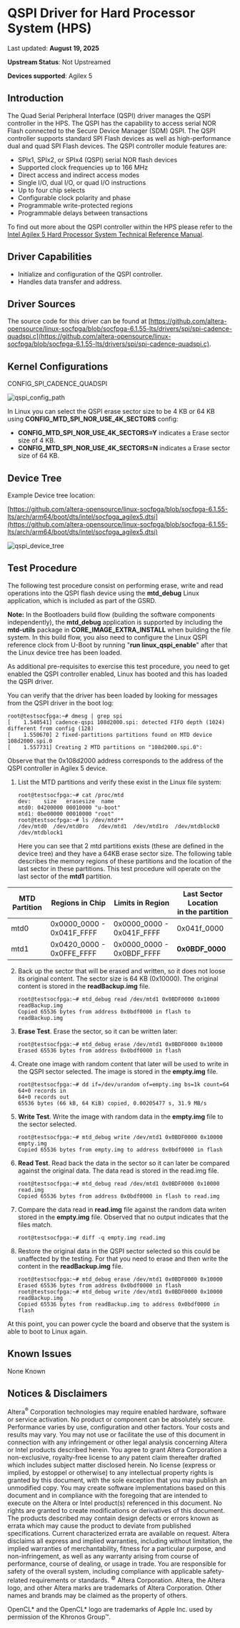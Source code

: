 # **QSPI Driver for Hard Processor System (HPS)**

Last updated: **August 19, 2025** 

**Upstream Status**: Not Upstreamed

**Devices supported**: Agilex 5

## **Introduction**

The Quad Serial Peripheral Interface (QSPI) driver manages the QSPI controller in the HPS.  The QSPI has the capability to access serial NOR Flash connected to the Secure Device Manager (SDM) QSPI. The QSPI controller supports standard SPI Flash devices as well as high-performance dual and quad SPI Flash devices. The QSPI controller module features are:

* SPIx1, SPIx2, or SPIx4 (QSPI) serial NOR flash devices
* Supported clock frequencies up to 166 MHz
* Direct access and indirect access modes
* Single I/O, dual I/O, or quad I/O instructions
* Up to four chip selects
* Configurable clock polarity and phase
* Programmable write-protected regions
* Programmable delays between transactions

To find out more about the QSPI controller within the HPS please refer to the [Intel Agilex 5 Hard Processor System Technical Reference Manual](https://www.intel.com/content/www/us/en/docs/programmable/814346). 

## **Driver Capabilities**

* Initialize and configuration of the QSPI controller.
* Handles data transfer and address.

## **Driver Sources**

The source code for this driver can be found at [https://github.com/altera-opensource/linux-socfpga/blob/socfpga-6.1.55-lts/drivers/spi/spi-cadence-quadspi.c](https://github.com/altera-opensource/linux-socfpga/blob/socfpga-6.1.55-lts/drivers/spi/spi-cadence-quadspi.c).

## **Kernel Configurations**

CONFIG_SPI_CADENCE_QUADSPI

![qspi_config_path](images/qspi_config_path.png)

In Linux you can select the QSPI erase sector size to be 4 KB or 64 KB using **CONFIG_MTD_SPI_NOR_USE_4K_SECTORS** config:

* **CONFIG_MTD_SPI_NOR_USE_4K_SECTORS=Y**  indicates a Erase sector size of 4 KB.
* **CONFIG_MTD_SPI_NOR_USE_4K_SECTORS=N**  indicates a Erase sector size of 64 KB.


## Device Tree

Example Device tree location:

[https://github.com/altera-opensource/linux-socfpga/blob/socfpga-6.1.55-lts/arch/arm64/boot/dts/intel/socfpga_agilex5.dtsi](https://github.com/altera-opensource/linux-socfpga/blob/socfpga-6.1.55-lts/arch/arm64/boot/dts/intel/socfpga_agilex5.dtsi)

![qspi_device_tree](images/qspi_device_tree.png)


## **Test Procedure**

The following test procedure consist on performing erase, write and read operations into the QSPI flash device using the **mtd_debug** Linux application, which is included as part of the GSRD.

**Note:** In the Bootloaders build flow (building the software components independently),  the **mtd_debug** application is supported by including the **mtd-utils** package in **CORE_IMAGE_EXTRA_INSTALL** when building the file system. In this build flow, you also need to configure the Linux QSPI reference clock from U-Boot by running "**run  linux_qspi_enable**" after that the Linux device tree has been loaded.

As additional pre-requisites  to exercise this test procedure, you need to get enabled the QSPI controller enabled, Linux has booted  and this has loaded the QSPI driver. 

You can verify that the driver has been loaded by looking for messages from the QSPI driver in the boot log:

```
root@testsocfpga:~# dmesg | grep spi
[    1.540541] cadence-qspi 108d2000.spi: detected FIFO depth (1024) different from config (128)
[    1.550670] 2 fixed-partitions partitions found on MTD device 108d2000.spi.0
[    1.557731] Creating 2 MTD partitions on "108d2000.spi.0":
```

Observe that the 0x108d2000 address corresponds to the address of the QSPI controller in Agilex 5 device.

1. List the MTD partitions and verify these exist in the Linux file system:
   ```
   root@testsocfpga:~# cat /proc/mtd
   dev:    size   erasesize  name
   mtd0: 04200000 00010000 "u-boot"
   mtd1: 0be00000 00010000 "root"
   root@testsocfpga:~# ls /dev/mtd**
   /dev/mtd0  /dev/mtd0ro	/dev/mtd1  /dev/mtd1ro	/dev/mtdblock0	 /dev/mtdblock1
   ```
   Here you can see that 2 mtd partitions exists (these are defined in the device tree) and they have a 64KB erase sector size. The following table describes the memory regions of these partitions and the location of the last sector in these partitions. This test procedure will operate on the last sector of the **mtd1** partition.

| MTD Partition | Regions in Chip | Limits in Region | Last Sector Location <br>in the partition |
| ---| --- | --- | --- |
| mtd0 | 0x0000_0000 - 0x041F_FFFF | 0x0000_0000 - 0x041F_FFFF | 0x041f_0000 |
| mtd1 | 0x0420_0000 - 0x0FFE_FFFF | 0x0000_0000 - 0x0BDF_FFFF | **0x0BDF_0000** |

2. Back up the sector that will be erased and written, so it does not loose its original content. The sector size is 64 KB (0x10000). The original content is stored in the **readBackup.img** file.

   ```
   root@testsocfpga:~# mtd_debug read /dev/mtd1 0x0BDF0000 0x10000 readBackup.img
   Copied 65536 bytes from address 0x0bdf0000 in flash to readBackup.img
   ```
   
3. **Erase Test**. Erase the sector, so it can be written later:

   ```
   root@testsocfpga:~# mtd_debug erase /dev/mtd1 0x0BDF0000 0x10000
   Erased 65536 bytes from address 0x0bdf0000 in flash
   ```
   
4. Create one image with random content that later will be used to write in the QSPI sector selected. The image is stored in the **empty.img** file.

   ```
   root@testsocfpga:~# dd if=/dev/urandom of=empty.img bs=1k count=64
   64+0 records in
   64+0 records out
   65536 bytes (66 kB, 64 KiB) copied, 0.00205477 s, 31.9 MB/s
   ```
   
5. **Write Test**. Write the image with random data in the **empty.img** file to the sector selected.

   ```
   root@testsocfpga:~# mtd_debug write /dev/mtd1 0x0BDF0000 0x10000 empty.img
   Copied 65536 bytes from empty.img to address 0x0bdf0000 in flash
   ```
6. **Read Test**. Read back the data in the sector so it can later be compared against the original data. The data read is stored in the read.img file.

   ```
   root@testsocfpga:~# mtd_debug read /dev/mtd1 0x0BDF0000 0x10000 read.img
   Copied 65536 bytes from address 0x0bdf0000 in flash to read.img
   ```

7. Compare the data read in **read.img** file against the random data writen stored in the **empty.img** file. Observed that no output indicates that the files match.

   ```
   root@testsocfpga:~# diff -q empty.img read.img
   ```
8. Restore the original data in the QSPI sector selected so this could be unaffected by the testing. For that you need to erase and then write the content in the **readBackup.img** file.

   ```
   root@testsocfpga:~# mtd_debug erase /dev/mtd1 0x0BDF0000 0x10000
   Erased 65536 bytes from address 0x0bdf0000 in flash
   root@testsocfpga:~# mtd_debug write /dev/mtd1 0x0BDF0000 0x10000 readBackup.img
   Copied 65536 bytes from readBackup.img to address 0x0bdf0000 in flash 
   ```
   

At this point, you can power cycle the board and observe that the system is able to boot to Linux again.

## **Known Issues**

None Known

## Notices & Disclaimers

Altera<sup>&reg;</sup> Corporation technologies may require enabled hardware, software or service activation.
No product or component can be absolutely secure. 
Performance varies by use, configuration and other factors.
Your costs and results may vary. 
You may not use or facilitate the use of this document in connection with any infringement or other legal analysis concerning Altera or Intel products described herein. You agree to grant Altera Corporation a non-exclusive, royalty-free license to any patent claim thereafter drafted which includes subject matter disclosed herein.
No license (express or implied, by estoppel or otherwise) to any intellectual property rights is granted by this document, with the sole exception that you may publish an unmodified copy. You may create software implementations based on this document and in compliance with the foregoing that are intended to execute on the Altera or Intel product(s) referenced in this document. No rights are granted to create modifications or derivatives of this document.
The products described may contain design defects or errors known as errata which may cause the product to deviate from published specifications.  Current characterized errata are available on request.
Altera disclaims all express and implied warranties, including without limitation, the implied warranties of merchantability, fitness for a particular purpose, and non-infringement, as well as any warranty arising from course of performance, course of dealing, or usage in trade.
You are responsible for safety of the overall system, including compliance with applicable safety-related requirements or standards. 
<sup>&copy;</sup> Altera Corporation.  Altera, the Altera logo, and other Altera marks are trademarks of Altera Corporation.  Other names and brands may be claimed as the property of others. 

OpenCL* and the OpenCL* logo are trademarks of Apple Inc. used by permission of the Khronos Group™. 